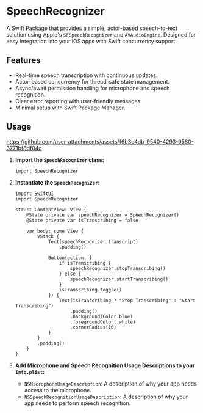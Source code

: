 # SpeechRecognizer

A Swift Package that provides a simple, actor-based speech-to-text solution using Apple's `SFSpeechRecognizer` and `AVAudioEngine`. Designed for easy integration into your iOS apps with Swift concurrency support.

## Features

- Real-time speech transcription with continuous updates.
- Actor-based concurrency for thread-safe state management.
- Async/await permission handling for microphone and speech recognition.
- Clear error reporting with user-friendly messages.
- Minimal setup with Swift Package Manager.

## Usage


https://github.com/user-attachments/assets/f6b3c4db-9540-4293-9580-3771bf8df04c


1.  **Import the `SpeechRecognizer` class:**

    ```
    import SpeechRecognizer
    ```

2.  **Instantiate the `SpeechRecognizer`:**

    ```
    import SwiftUI
    import SpeechRecognizer

    struct ContentView: View {
        @State private var speechRecognizer = SpeechRecognizer()
        @State private var isTranscribing = false

        var body: some View {
            VStack {
                Text(speechRecognizer.transcript)
                    .padding()

                Button(action: {
                    if isTranscribing {
                        speechRecognizer.stopTranscribing()
                    } else {
                        speechRecognizer.startTranscribing()
                    }
                    isTranscribing.toggle()
                }) {
                    Text(isTranscribing ? "Stop Transcribing" : "Start Transcribing")
                        .padding()
                        .background(Color.blue)
                        .foregroundColor(.white)
                        .cornerRadius(10)
                }
            }
            .padding()
        }
    }
    ```
3.  **Add Microphone and Speech Recognition Usage Descriptions to your `Info.plist`:**

    *   `NSMicrophoneUsageDescription`:  A description of why your app needs access to the microphone.
    *   `NSSpeechRecognitionUsageDescription`: A description of why your app needs to perform speech recognition.
